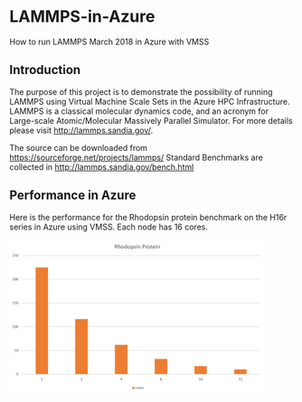 # LAMMPS-in-Azure
How to run LAMMPS March 2018 in Azure with VMSS

## Introduction

The purpose of this project is to demonstrate the possibility of running LAMMPS using Virtual Machine Scale Sets in the Azure HPC Infrastructure. LAMMPS is a classical molecular dynamics code, and an acronym for Large-scale Atomic/Molecular Massively Parallel Simulator. For more details please visit http://lammps.sandia.gov/. 

The source can be downloaded from https://sourceforge.net/projects/lammps/ 
Standard Benchmarks are collected in http://lammps.sandia.gov/bench.html


## Performance in Azure

Here is the performance for the Rhodopsin protein benchmark on the H16r series in Azure using VMSS.  Each node has 16 cores.

<img src="https://github.com/schoenemeyer/LAMMPS-in-Azure/blob/master/lammps.png" width="452">




